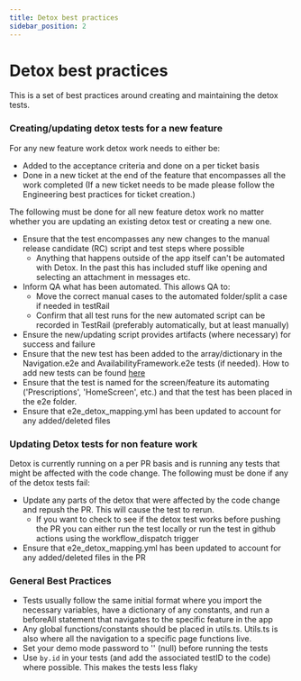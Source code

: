 ```yaml
---
title: Detox best practices
sidebar_position: 2
---
```


# Detox best practices

This is a set of best practices around creating and maintaining the detox tests.

### Creating/updating detox tests for a new feature

For any new feature work detox work needs to either be:
- Added to the acceptance criteria and done on a per ticket basis
- Done in a new ticket at the end of the feature that encompasses all the work completed (If a new ticket needs to be made please follow the Engineering best practices for ticket creation.)

The following must be done for all new feature detox work no matter whether you are updating an existing detox test or creating a new one. 

- Ensure that the test encompasses any new changes to the manual release candidate (RC) script and test steps where possible
	- Anything that happens outside of the app itself can't be automated with Detox.  In the past this has included stuff like opening and selecting an attachment in messages etc.
- Inform QA what has been automated.  This allows QA to:
	- Move the correct manual cases to the automated folder/split a case if needed in testRail
	- Confirm that all test runs for the new automated script can be recorded in TestRail (preferably automatically, but at least manually)
- Ensure the new/updating script provides artifacts (where necessary) for success and failure
- Ensure that the new test has been added to the array/dictionary in the Navigation.e2e and AvailabilityFramework.e2e tests (if needed). How to add new tests can be found [here](./EndToEndTesting.md)
- Ensure that the test is named for the screen/feature its automating ('Prescriptions', 'HomeScreen', etc.) and that the test has been placed in the e2e folder.
- Ensure that e2e_detox_mapping.yml has been updated to account for any added/deleted files

### Updating Detox tests for non feature work

Detox is currently running on a per PR basis and is running any tests that might be affected with the code change.  The following must be done if any of the detox tests fail:

- Update any parts of the detox that were affected by the code change and repush the PR.  This will cause the test to rerun. 
	- If you want to check to see if the detox test works before pushing the PR you can either run the test locally or run the test in github actions using the workflow_dispatch trigger
- Ensure that e2e_detox_mapping.yml has been updated to account for any added/deleted files in the PR

### General Best Practices
- Tests usually follow the same initial format where you import the necessary variables, have a dictionary of any constants, and run a beforeAll statement that navigates to the specific feature in the app
- Any global functions/constants should be placed in utils.ts.  Utils.ts is also where all the navigation to a specific page functions live.
- Set your demo mode password to '' (null) before running the tests
- Use `by.id` in your tests (and add the associated testID to the code) where possible.  This makes the tests less flaky
